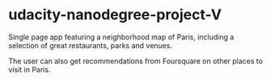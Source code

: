 # udacity-nanodegree-project-V
Single page app featuring a neighborhood map of Paris, including a selection of great restaurants, parks and venues.

The user can also get recommendations from Foursquare on other places to visit in Paris.
